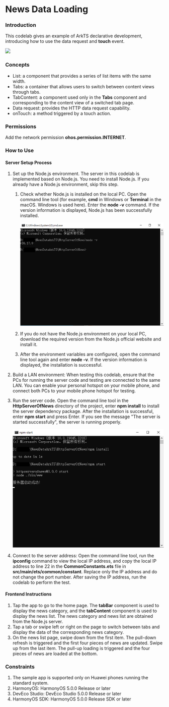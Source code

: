 # News Data Loading

### Introduction

This codelab gives an example of ArkTS declarative development, introducing how to use the data request and **touch** event.

![](screenshots/device/news.gif)

### Concepts

- List: a component that provides a series of list items with the same width.
- Tabs: a container that allows users to switch between content views through tabs.
- TabContent: a component used only in the **Tabs** component and corresponding to the content view of a switched tab page.
- Data request: provides the HTTP data request capability.
- onTouch: a method triggered by a touch action.

### Permissions

Add the network permission **ohos.permission.INTERNET**.

### How to Use

#### Server Setup Process

1. Set up the Node.js environment. The server in this codelab is implemented based on Node.js. You need to install Node.js. If you already have a Node.js environment, skip this step.
   1. Check whether Node.js is installed on the local PC. Open the command line tool (for example, **cmd** in Windows or **Terminal** in the macOS. Windows is used here). Enter the **node -v** command. If the version information is displayed, Node.js has been successfully installed.
   
      ![](screenshots/device/node.PNG)
   
   2. If you do not have the Node.js environment on your local PC, download the required version from the Node.js official website and install it.
   3. After the environment variables are configured, open the command line tool again and enter **node -v**. If the version information is displayed, the installation is successful.
2. Build a LAN environment: When testing this codelab, ensure that the PCs for running the server code and testing are connected to the same LAN. You can enable your personal hotspot on your mobile phone, and connect both PCs to your mobile phone hotspot for testing.
3. Run the server code. Open the command line tool in the **HttpServerOfNews** directory of the project, enter **npm install** to install the server dependency package. After the installation is successful, enter **npm start** and press Enter. If you see the message "The server is started successfully", the server is running properly.

   ![](screenshots/device/npm_360.PNG)

4. Connect to the server address: Open the command line tool, run the **ipconfig** command to view the local IP address, and copy the local IP address to line 22 in the **CommonConstants.ets** file in **src/main/ets/common/constant**. Replace only the IP address and do not change the port number. After saving the IP address, run the codelab to perform the test.

#### Frontend Instructions

1. Tap the app to go to the home page. The **tabBar** component is used to display the news category, and the **tabContent** component is used to display the news list. The news category and news list are obtained from the Node.js server.
2. Tap a tab or swipe left or right on the page to switch between tabs and display the data of the corresponding news category.
3. On the news list page, swipe down from the first item. The pull-down refresh is triggered and the first four pieces of news are updated. Swipe up from the last item. The pull-up loading is triggered and the four pieces of news are loaded at the bottom.

### Constraints

1. The sample app is supported only on Huawei phones running the standard system.
2. HarmonyOS: HarmonyOS 5.0.0 Release or later
3. DevEco Studio: DevEco Studio 5.0.0 Release or later
4. HarmonyOS SDK: HarmonyOS 5.0.0 Release SDK or later
